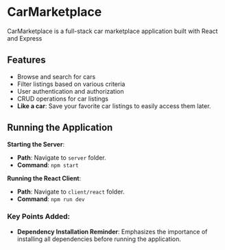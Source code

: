 
# CarMarketplace
CarMarketplace is a full-stack car marketplace application built with React and Express

## Features
* Browse and search for cars
* Filter listings based on various criteria
* User authentication and authorization
* CRUD operations for car listings
* **Like a car**: Save your favorite car listings to easily access them later.

## Running the Application

**Starting the Server**:
   - **Path**: Navigate to `server` folder.
   - **Command**: `npm start`

**Running the React Client**:
   - **Path**: Navigate to `client/react` folder.
   - **Command**: `npm run dev`

### Key Points Added:

- **Dependency Installation Reminder**: Emphasizes the importance of installing all dependencies before running the application.
